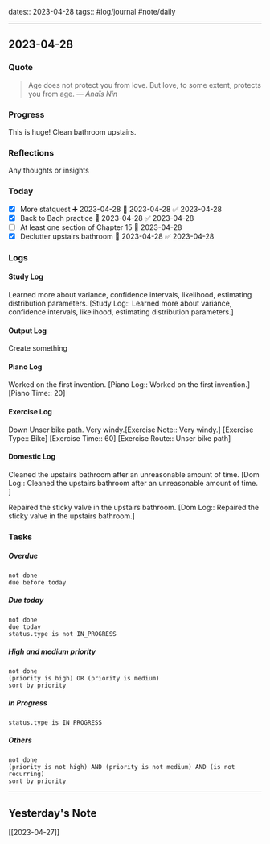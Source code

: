 dates:: 2023-04-28
tags:: #log/journal #note/daily 

---
## 2023-04-28

### Quote

> Age does not protect you from love. But love, to some extent, protects you from age.
> — <cite>Anaïs Nin</cite>


### Progress

This is huge! Clean bathroom upstairs.

### Reflections

Any thoughts or insights

### Today

- [x] More statquest ➕ 2023-04-28 🛫 2023-04-28 ✅ 2023-04-28
- [x] Back to Bach practice 🛫 2023-04-28 ✅ 2023-04-28
- [ ] At least one section of Chapter 15 🛫 2023-04-28 
- [x] Declutter upstairs bathroom 🛫 2023-04-28 ✅ 2023-04-28

### Logs

#### Study Log

Learned more about variance, confidence intervals, likelihood, estimating distribution parameters. [Study Log:: Learned more about variance, confidence intervals, likelihood, estimating distribution parameters.]

#### Output Log

Create something

#### Piano Log

Worked on the first invention. [Piano Log:: Worked on the first invention.]  [Piano Time:: 20]

#### Exercise Log

Down Unser bike path. Very windy.[Exercise Note::  Very windy.]  [Exercise Type:: Bike]  [Exercise Time:: 60]  [Exercise Route:: Unser bike path]

#### Domestic Log

Cleaned the upstairs bathroom after an unreasonable amount of time. [Dom Log:: Cleaned the upstairs bathroom after an unreasonable amount of time. ]

Repaired the sticky valve in the upstairs bathroom. [Dom Log:: Repaired the sticky valve in the upstairs bathroom.]


### Tasks

##### Overdue

```tasks
not done
due before today
```


##### Due today

```tasks
not done
due today
status.type is not IN_PROGRESS
```

##### High and medium priority

```tasks
not done
(priority is high) OR (priority is medium)
sort by priority
```

##### In Progress

```tasks
status.type is IN_PROGRESS
```

##### Others


```tasks
not done
(priority is not high) AND (priority is not medium) AND (is not recurring)
sort by priority
```


---
## Yesterday's Note

[[2023-04-27]]


